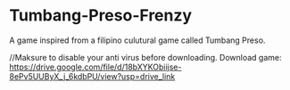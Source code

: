 # Tumbang-Preso-Frenzy

A game inspired from a filipino culutural game called Tumbang Preso.

//Maksure to disable your anti virus before downloading.
Download game: https://drive.google.com/file/d/18bXYKObiijse-8ePv5UUByX_j_6kdbPU/view?usp=drive_link
